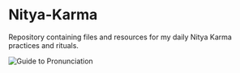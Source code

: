 # Nitya-Karma
Repository containing files and resources for my daily Nitya Karma practices and rituals.

![Guide to Pronunciation]('Nitya-Karma/Pronunciation.jpeg')
